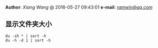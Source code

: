 **Author**: *Xiang Wang* @ 2016-05-27 09:43:01
**e-mail**: [*ramwin@qq.com*](mailto:ramwin@qq.com)

## 显示文件夹大小
    du -sh * | sort -h
    du -h -d 1 | sort -h
